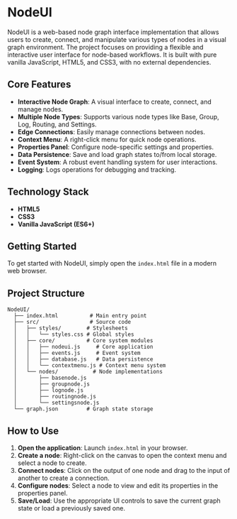 # NodeUI

NodeUI is a web-based node graph interface implementation that allows users to create, connect, and manipulate various types of nodes in a visual graph environment. The project focuses on providing a flexible and interactive user interface for node-based workflows. It is built with pure vanilla JavaScript, HTML5, and CSS3, with no external dependencies.

## Core Features

-   **Interactive Node Graph**: A visual interface to create, connect, and manage nodes.
-   **Multiple Node Types**: Supports various node types like Base, Group, Log, Routing, and Settings.
-   **Edge Connections**: Easily manage connections between nodes.
-   **Context Menu**: A right-click menu for quick node operations.
-   **Properties Panel**: Configure node-specific settings and properties.
-   **Data Persistence**: Save and load graph states to/from local storage.
-   **Event System**: A robust event handling system for user interactions.
-   **Logging**: Logs operations for debugging and tracking.

## Technology Stack

-   **HTML5**
-   **CSS3**
-   **Vanilla JavaScript (ES6+)**

## Getting Started

To get started with NodeUI, simply open the `index.html` file in a modern web browser.

## Project Structure

```
NodeUI/
  ├── index.html          # Main entry point
  ├── src/                # Source code
  │   ├── styles/        # Stylesheets
  │   │   └── styles.css # Global styles
  │   ├── core/          # Core system modules
  │   │   ├── nodeui.js     # Core application
  │   │   ├── events.js     # Event system
  │   │   ├── database.js   # Data persistence
  │   │   └── contextmenu.js # Context menu system
  │   └── nodes/           # Node implementations
  │       ├── basenode.js
  │       ├── groupnode.js
  │       ├── lognode.js
  │       ├── routingnode.js
  │       └── settingsnode.js
  └── graph.json         # Graph state storage
```

## How to Use

1.  **Open the application**: Launch `index.html` in your browser.
2.  **Create a node**: Right-click on the canvas to open the context menu and select a node to create.
3.  **Connect nodes**: Click on the output of one node and drag to the input of another to create a connection.
4.  **Configure nodes**: Select a node to view and edit its properties in the properties panel.
5.  **Save/Load**: Use the appropriate UI controls to save the current graph state or load a previously saved one. 